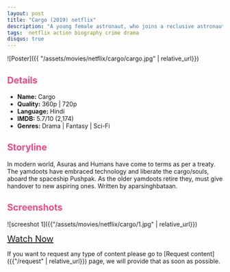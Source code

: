 ```yaml
---
layout: post
title: "Cargo (2019) netflix"
description: "A young female astronaut, who joins a reclusive astronaut aboard a spaceship, struggles with her job as she interacts with mysterious Cargos that appear on the ship."
tags:  netflix action biography crime drama
disqus: true
---
```

<style>
h2{
    color:#F24784;
}
</style>

![Poster]({{ "/assets/movies/netflix/cargo/cargo.jpg" | relative_url}})

## Details

* **Name:** Cargo
* **Quality:** 360p \| 720p
* **Language:** Hindi
* **IMDB:** 5.7/10 (2,174)
* **Genres:**  Drama \| Fantasy \| Sci-Fi

## Storyline

In modern world, Asuras and Humans have come to terms as per a treaty. The yamdoots have embraced technology and liberate the cargo/souls, aboard the spaceship Pushpak. As the older yamdoots retire they, must give handover to new aspiring ones. Written by aparsinghbataan.

## Screenshots

![screeshot 1]({{"/assets/movies/netflix/cargo/1.jpg" | relative_url}})
<!-- <br>
![screeshot 2]({{"/assets/movies/zee5/cargo/2.jpg" | relative_url}})
<br>
![screeshot 3]({{"/assets/movies/zee5/cargo/3.jpg" | relative_url}})
<br> -->

<a class="btn card_btn" href="{{ '/movies/netflix/cargo' | relative_url}}" style="font-size:20px" target="_blank">Watch Now</a>

If you want to request any type of content please go to [Request content]({{"/request" | relative_url}}) page, we will provide that as soon as possible.
